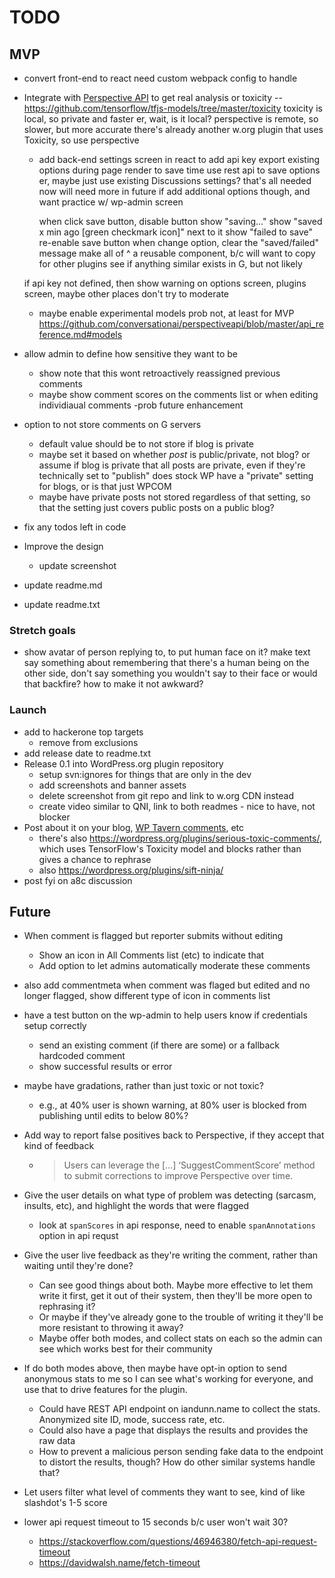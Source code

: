 # TODO

## MVP

* convert front-end to react
	need custom webpack config to handle

* Integrate with [Perspective API](https://www.perspectiveapi.com/) to get real analysis
	or toxicity -- https://github.com/tensorflow/tfjs-models/tree/master/toxicity
	toxicity is local, so private and faster
		er, wait, is it local?
	perspective is remote, so slower, but more accurate
	there's already another w.org plugin that uses Toxicity, so use perspective

	* add back-end settings screen in react to add api key
		export existing options during page render to save time
		use rest api to save options
		er, maybe just use existing Discussions settings? that's all needed now
		will need more in future if add additional options though, and want practice w/ wp-admin screen

		when click save button, 
			disable button
			show "saving..."
				show "saved x min ago [green checkmark icon]" next to it
				show "failed to save"
			re-enable save button
		when change option, clear the "saved/failed" message
		make all of ^ a reusable component, b/c will want to copy for other plugins
		see if anything similar exists in G, but not likely

	if api key not defined, then show warning on options screen, plugins screen, maybe other places
	don't try to moderate

	* maybe enable experimental models
		prob not, at least for MVP
		https://github.com/conversationai/perspectiveapi/blob/master/api_reference.md#models

* allow admin to define how sensitive they want to be
	* show note that this wont retroactively reassigned previous comments
	* maybe show comment scores on the comments list or when editing individiaual comments  -prob future enhancement

* option to not store comments on G servers
	* default value should be to not store if blog is private
	* maybe set it based on whether _post_ is public/private, not blog? or assume if blog is private that all posts are private, even if they're technically set to "publish"
		does stock WP have a "private" setting for blogs, or is that just WPCOM
	* maybe have private posts not stored regardless of that setting, so that the setting just covers public posts on a public blog?

* fix any todos left in code

* Improve the design
	* update screenshot
* update readme.md
* update readme.txt



### Stretch goals

* show avatar of person replying to, to put human face on it?
	make text say something about remembering that there's a human being on the other side, don't say something you wouldn't say to their face
	or would that backfire? how to make it not awkward?

### Launch

* add to hackerone top targets
	* remove from exclusions
* add release date to readme.txt
* Release 0.1 into WordPress.org plugin repository
	* setup svn:ignores for things that are only in the dev
	* add screenshots and banner assets
	* delete screenshot from git repo and link to w.org CDN instead
	* create video similar to QNI, link to both readmes - nice to have, not blocker
* Post about it on your blog, [WP Tavern comments](https://wptavern.com/googles-new-perspective-project-filters-online-comments-based-on-toxicity), etc
	* there's also https://wordpress.org/plugins/serious-toxic-comments/, which uses TensorFlow's Toxicity model and blocks rather than gives a chance to rephrase
	* also https://wordpress.org/plugins/sift-ninja/
* post fyi on a8c discussion



## Future

* When comment is flagged but reporter submits without editing
	* Show an icon in All Comments list (etc) to indicate that
	* Add option to let admins automatically moderate these comments
* also add commentmeta when comment was flaged but edited and no longer flagged, show different type of icon in comments list

* have a test button on the wp-admin to help users know if credentials setup correctly
	* send an existing comment (if there are some) or a fallback hardcoded comment
	* show successful results or error

* maybe have gradations, rather than just toxic or not toxic?
	* e.g., at 40% user is shown warning, at 80% user is blocked from publishing until edits to below 80%?

* Add way to report false positives back to Perspective, if they accept that kind of feedback
	* > Users can leverage the [...] ‘SuggestCommentScore’ method to submit corrections to improve Perspective over time.

* Give the user details on what type of problem was detecting (sarcasm, insults, etc), and highlight the words that were flagged
	* look at `spanScores` in api response, need to enable `spanAnnotations` option in api requst

* Give the user live feedback as they're writing the comment, rather than waiting until they're done?
	* Can see good things about both. Maybe more effective to let them write it first, get it out of their system, then they'll be more open to rephrasing it?
	* Or maybe if they've already gone to the trouble of writing it they'll be more resistant to throwing it away?
	* Maybe offer both modes, and collect stats on each so the admin can see which works best for their community
* If do both modes above, then maybe have opt-in option to send anonymous stats to me so I can see what's working for everyone, and use that to drive features for the plugin.
	* Could have REST API endpoint on iandunn.name to collect the stats. Anonymized site ID, mode, success rate, etc.
	* Could also have a page that displays the results and provides the raw data
	* How to prevent a malicious person sending fake data to the endpoint to distort the results, though? How do other similar systems handle that?

* Let users filter what level of comments they want to see, kind of like slashdot's 1-5 score

* lower api request timeout to 15 seconds b/c user won't wait 30?
	* https://stackoverflow.com/questions/46946380/fetch-api-request-timeout
	* https://davidwalsh.name/fetch-timeout
